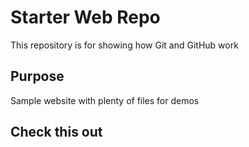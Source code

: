 # Starter Web Repo

This repository is for showing how Git and GitHub work

## Purpose

Sample website with plenty of files for demos

## Check this out